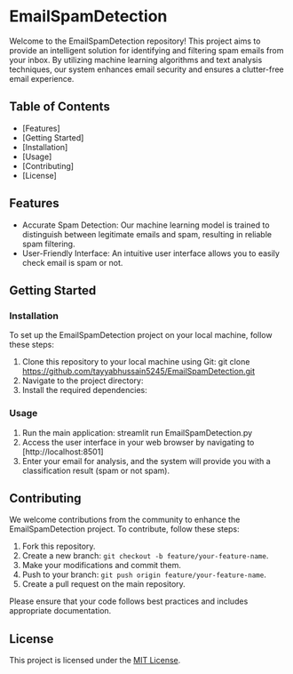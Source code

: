 # EmailSpamDetection
Welcome to the EmailSpamDetection repository! This project aims to provide an intelligent solution for identifying and filtering spam emails from your inbox. By utilizing machine learning algorithms and text analysis techniques, our system enhances email security and ensures a clutter-free email experience.

## Table of Contents
- [Features]
- [Getting Started]
- [Installation]
- [Usage]
- [Contributing]
- [License]

## Features
- Accurate Spam Detection: Our machine learning model is trained to distinguish between legitimate emails and spam, resulting in reliable spam filtering.
- User-Friendly Interface: An intuitive user interface allows you to easily check email is spam or not.

## Getting Started

### Installation
To set up the EmailSpamDetection project on your local machine, follow these steps:
1. Clone this repository to your local machine using Git:
	git clone https://github.com/tayyabhussain5245/EmailSpamDetection.git
2. Navigate to the project directory:
3. Install the required dependencies:

### Usage
1. Run the main application:
	streamlit run EmailSpamDetection.py
2. Access the user interface in your web browser by navigating to [http://localhost:8501]
3. Enter your email for analysis, and the system will provide you with a classification result (spam or not spam).

## Contributing
We welcome contributions from the community to enhance the EmailSpamDetection project. To contribute, follow these steps:
1. Fork this repository.
2. Create a new branch: `git checkout -b feature/your-feature-name`.
3. Make your modifications and commit them.
4. Push to your branch: `git push origin feature/your-feature-name`.
5. Create a pull request on the main repository.

Please ensure that your code follows best practices and includes appropriate documentation.

## License
This project is licensed under the [MIT License](LICENSE).


